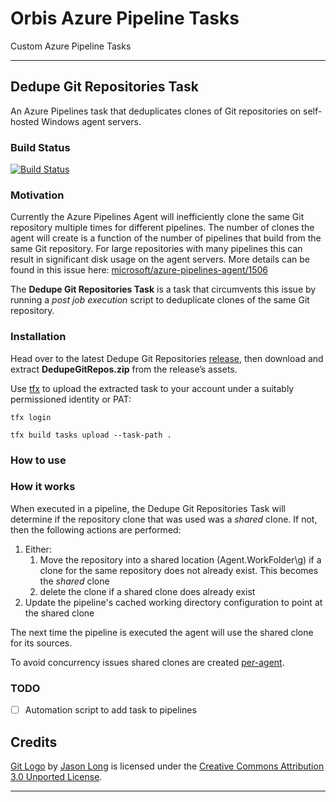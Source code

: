 # Orbis Azure Pipeline Tasks

Custom Azure Pipeline Tasks

---
## Dedupe Git Repositories Task

An Azure Pipelines task that deduplicates clones of Git repositories on self-hosted Windows agent servers.

### Build Status

[![Build Status](https://dev.azure.com/orbisinvestments/Open%20Source/_apis/build/status/Azure%20Pipeline%20Custom%20Tasks/Centralize%20Git%20Repositories%20Task?branchName=master)](https://dev.azure.com/orbisinvestments/Open%20Source/_build/latest?definitionId=1&branchName=master)

### Motivation

Currently the Azure Pipelines Agent will inefficiently clone the same Git repository multiple times for different pipelines. The number of clones the agent will create is a function of the number of pipelines that build from the same Git repository. For large repositories with many pipelines this can result in significant disk usage on the agent servers. More details can be found in this issue here: [microsoft/azure-pipelines-agent/1506](https://github.com/microsoft/azure-pipelines-agent/issues/1506)

The **Dedupe Git Repositories Task** is a task that circumvents this issue by running a *post job execution* script to deduplicate clones of the same Git repository. 

### Installation

Head over to the latest Dedupe Git Repositories [release](https://github.com/OrbisInvestments/azure-pipelines-custom-tasks/releases), then download and extract **DedupeGitRepos.zip** from the release’s assets. 

Use [tfx](https://github.com/Microsoft/tfs-cli) to upload the extracted task to your account under a suitably permissioned identity or PAT:

`tfx login`

`tfx build tasks upload --task-path .`


### How to use

###  How it works

When executed in a pipeline, the Dedupe Git Repositories Task will determine if the repository clone that was used was a *shared* clone. If not, then the following actions are performed:

1. Either:
    1. Move the repository into a shared location (Agent.WorkFolder\g) if a clone for the same repository does not already exist. This becomes the *shared* clone
    2. delete the clone if a shared clone does already exist
2. Update the pipeline's cached working directory configuration to point at the shared clone

The next time the pipeline is executed the agent will use the shared clone for its sources. 

To avoid concurrency issues shared clones are created [per-agent](https://github.com/microsoft/azure-pipelines-agent/issues/1506#issuecomment-381361454).

### TODO

- [ ] Automation script to add task to pipelines


## Credits

[Git Logo](./DedupeGitReposV0/icon.png) by [Jason Long](https://twitter.com/jasonlong) is licensed under the [Creative Commons Attribution 3.0 Unported License](https://creativecommons.org/licenses/by/3.0/).

---




